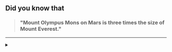 ## Did you know that

<h3>
  <blockquote>
<!--START_SECTION:debris-->                                                                                                                                                                                                                                                                                          
"Mount Olympus Mons on Mars is three times the size of Mount Everest."
<!--END_SECTION:debris-->
  </blockquote>
</h3>

-----

<details>
  <summary></summary>

<img src="https://github-readme-stats.vercel.app/api?show_icons=true&hide=issues&username=ekickx"> <img src="https://github-readme-stats.vercel.app/api/top-langs/?layout=compact&username=ekickx">

</details>
